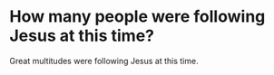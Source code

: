# How many people were following Jesus at this time?

Great multitudes were following Jesus at this time.

